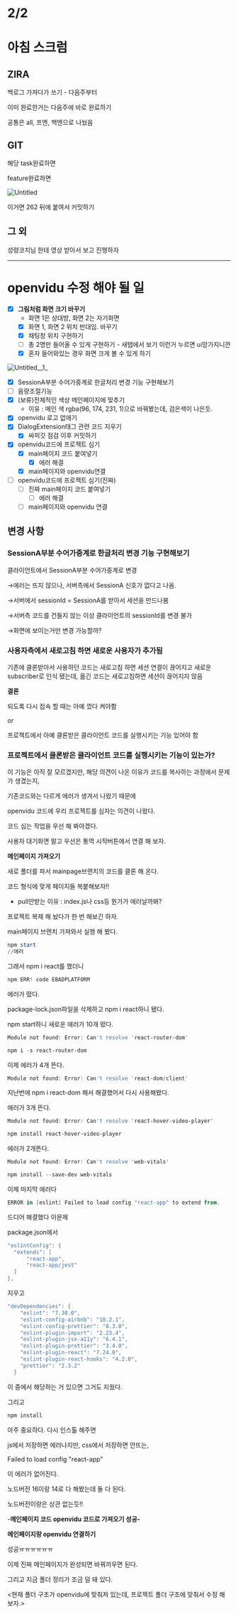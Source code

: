 # 2/2

# 아침 스크럼

## ZIRA

백로그 가져다가 쓰기 - 다음주부터

이미 완료한거는 다음주에 바로 완료하기

공통은 all, 프엔, 백엔으로 나눴음

## GIT

해당 task완료하면 

feature완료하면 

![Untitled](/uploads/3663826e3fc76ce61d108fff34edcfa8/Untitled.png)

이거면 262 뒤에 붙여서 커밋하기

## 그 외

성령코치님 한테 영상 받아서 보고 진행하자

---

# openvidu 수정 해야 될 일

- [x]  **그림처럼 화면 크기 바꾸기**
    - 화면 1은 상대방, 화면 2는 자기화면
    - [x]  화면 1, 화면 2 위치 반대임. 바꾸기
    - [x]  채팅창 위치 구현하기
    - [ ]  총 2명만 들어올 수 있게 구현하기 - 새탭에서 보기 이런거 누르면 ui망가지니깐
    - [x]  혼자 들어와있는 경우 화면 크게 볼 수 있게 하기

![Untitled__1_](/uploads/fe68a2fad3261db31f17fbdad632da56/Untitled__1_.png)

- [x]  SessionA부분 수어가중계로 한글처리 변경 기능 구현해보기
- [ ]  음량조절기능
- [x]  (보류)전체적인 색상 메인페이지에 맞추기
    - 이유 : 메인 색 rgba(96, 174, 231, 1)으로 바꿔봤는데, 검은색이 나은듯.
- [x]  openvidu 로고 없애기
- [x]  DialogExtension태그 관련 코드 지우기
    - [x]  싸피깃 점검 이후 커밋하기
- [x]  openvidu코드에 프로젝트 심기
    - [x]  main페이지 코드 붙여넣기
        - [x]  에러 해결
    - [x]  main페이지와 openvidu연결
- [ ]  openvidu코드에 프로젝트 심기(진짜)
    - [ ]  진짜 main페이지 코드 붙여넣기
        - [ ]  에러 해결
    - [ ]  main페이지와 openvidu 연결

## 변경 사항

### SessionA부분 수어가중계로 한글처리 변경 기능 구현해보기

클라이언트에서 SessionA부분 수어가중계로 변경

→에러는 뜨지 않으나, 서버측에서 SessionA 신호가 없다고 나옴.

→서버에서 sessionId = SessionA를 받아서 세션을 만드나봄

→서버측 코드를 건들지 않는 이상 클라이언트의 sessionId를 변경 불가

→화면에 보이는거만 변경 가능할까?

### 사용자측에서 새로고침 하면 새로운 사용자가 추가됨

기존에 클론받아서 사용하던 코드는 새로고침 하면 세션 연결이 끊어지고 새로운 subscriber로 인식 됐는데, 옮긴 코드는 새로고침하면 세션이 끊어지지 않음

**결론**

되도록 다시 접속 할 때는 아예 껐다 켜야함

or

프로젝트에서 아예 클론받은 클라이언트 코드를 실행시키는 기능 있어야 함

### 프로젝트에서 클론받은 클라이언트 코드를 실행시키는 기능이 있는가?

이 기능은 아직 잘 모르겠지만, 해당 의견이 나온 이유가 코드를 복사하는 과정에서 문제가 생겼는지,

기존코드와는 다르게 에러가 생겨서 나왔기 때문에

openvidu 코드에 우리 프로젝트를 심자는 의견이 나왔다.

코드 심는 작업을 우선 해 봐야겠다.

사용자 대기화면 말고 우선은 통역 시작버튼에서 연결 해 보자.

**메인페이지 가져오기**

새로 폴더를 파서 mainpage브렌치의 코드를 클론 해 온다.

코드 형식에 맞게 페이지들 복붙해보자!!

 - pull안받는 이유 : index.js나 css등 뭔가가 에러날까봐?

프로젝트 복제 해 놨다가 한 번 해보긴 하자.

main페이지 브렌치 가져와서 실행 해 봤다.

```powershell
npm start
//에러
```

그래서 npm i react를 했더니

```powershell
npm ERR! code EBADPLATFORM
```

에러가 떴다.

package-lock.json파일을 삭제하고 npm i react하니 됐다.

npm start하니 새로운 에러가 10개 떴다.

```powershell
Module not found: Error: Can't resolve 'react-router-dom'
```

```powershell
npm i -s react-router-dom
```

이제 에러가 4개 뜬다.

```powershell
Module not found: Error: Can't resolve 'react-dom/client'
```

지난번에 npm i react-dom 해서 해결했어서 다시 사용해봤다.

에러가 3개 뜬다.

```powershell
Module not found: Error: Can't resolve 'react-hover-video-player'
```

```powershell
npm install react-hover-video-player
```

에러가 2개뜬다.

```powershell
Module not found: Error: Can't resolve 'web-vitals'
```

```powershell
npm install --save-dev web-vitals
```

이제 마지막 에러다

```powershell
ERROR in [eslint] Failed to load config "react-app" to extend from.
```

드디어 해결했다 이문제

package.json에서 

```powershell
"eslintConfig": {
  "extends": [
      "react-app",
      "react-app/jest"
  ]
},
```

지우고

```powershell
"devDependencies": {
    "eslint": "7.30.0",
    "eslint-config-airbnb": "18.2.1",
    "eslint-config-prettier": "8.3.0",
    "eslint-plugin-import": "2.23.4",
    "eslint-plugin-jsx-a11y": "6.4.1",
    "eslint-plugin-prettier": "3.4.0",
    "eslint-plugin-react": "7.24.0",
    "eslint-plugin-react-hooks": "4.2.0",
    "prettier": "2.3.2"
  }
```

이 중에서 해당하는 거 있으면 그거도 지웠다.

그리고 

```powershell
npm install
```

아주 중요하다. 다시 인스톨 해주면 

js에서 저장하면 에러나지만, css에서 저장하면 안뜨는,

 Failed to load config "react-app"  

이 에러가 없어진다.

노드버전 16이랑 14로 다 해봤는데 둘 다 된다.

노드버전이랑은 상관 없는듯!!

-**메인페이지 코드 openvidu 코드로 가져오기 성공-**

**메인페이지랑 openvidu 연결하기**

성공ㅠㅠㅠㅠㅠㅠ

이제 진짜 메인페이지가 완성되면 바꿔끼우면 된다.

그리고 지금 폴더 정리가 조금 덜 돼 있다.

<현재 폴더 구조가 openvidu에 맞춰져 있는데, 프로젝트 폴더 구조에 맞춰서 수정 해 보자.>
